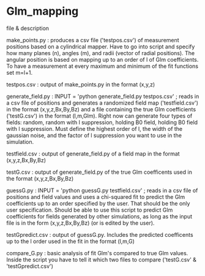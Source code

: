 # Glm_mapping

file & description

make_points.py : produces a csv file ('testpos.csv') of measurement positions based on a cylindrical mapper. Have to go into script and specify how many planes (n), angles (m), and radii (vector of radial positions). The angular position is based on mapping up to an order of l of Glm coefficients. To have a measurement at every maximum and minimum of the fit functions set m=l+1.

testpos.csv : output of make_points.py in the format (x,y,z)

generate_field.py : INPUT = 'python generate_field.py testpos.csv' ; reads in a csv file of positions and generates a randomized field map ('testfield.csv') in the format (x,y,z,Bx,By,Bz) and a file containing the true Glm coefficients ('testG.csv') in the format (l,m,Glm). Right now can generate four types of fields: random, random with l suppression, holding B0 field, holding B0 field with l suppression. Must define the highest order of l, the width of the gaussian noise, and the factor of l suppression you want to use in the simulation.

testfield.csv : output of generate_field.py of a field map in the format (x,y,z,Bx,By,Bz)

testG.csv : output of generate_field.py of the true Glm coefficents used in the format (x,y,z,Bx,By,Bz)

guessG.py : INPUT = 'python guessG.py testfield.csv' ; reads in a csv file of positions and field values and uses a chi-squared fit to predict the Glm coefficients up to an order specified by the user. That should be the only user specification. Should be able to use this script to predict Glm coefficients for fields generated by other simulations, as long as the input file is in the form (x,y,z,Bx,By,Bz) (or is edited by the user).

testGpredict.csv : output of guessG.py. Includes the predicted coefficents up to the l order used in the fit in the format (l,m,G)

compare_G.py : basic analysis of fit Glm's compared to true Glm values. Inside the script you have to tell it which two files to compare ('testG.csv' & 'testGpredict.csv')
